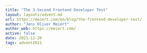 ```yaml
---
title: "The 3-Second Frontend Developer Test"
layout: layouts/advent.md
url: https://meiert.com/en/blog/the-frontend-developer-test/
author: "Jens Oliver Meiert"
author_web: https://meiert.com/
active: false
date: 2021-12-20
tags: advent2021
---
```

